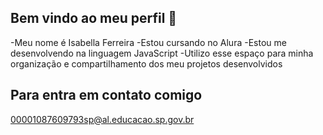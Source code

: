## Bem vindo ao meu perfil 👋

-Meu nome é Isabella Ferreira
-Estou cursando no Alura
-Estou me desenvolvendo na linguagem JavaScript
-Utilizo esse espaço para minha organização e compartilhamento dos meu projetos desenvolvidos

## Para entra em contato comigo
00001087609793sp@al.educacao.sp.gov.br
